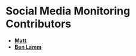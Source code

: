 Social Media Monitoring Contributors
=====================================
* **[Matt](https://github.com/mattthat)**
* **[Ben Lamm](https://github.com/thebenlamm)**